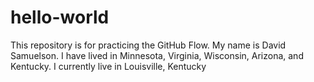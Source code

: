 # hello-world
This repository is for practicing the GitHub Flow.
My name is David Samuelson. I have lived in Minnesota, Virginia, Wisconsin, Arizona, and Kentucky.
I currently live in Louisville, Kentucky
